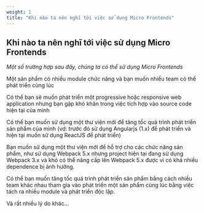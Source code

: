 ```yaml
---
weight: 1
title: "Khi nào ta nên nghĩ tới việc sử dụng Micro Frontends"
---
```


## Khi nào ta nên nghĩ tới việc sử dụng Micro Frontends
*Một số trường hợp sau đây, chúng ta có thể sử dụng Micro Frontends*

Một sản phẩm có nhiều module chức năng và bạn muốn nhiều team có thể phát triển cùng lúc

Có thể bạn sẽ muốn phát triển một progressive hoặc responsive web application nhưng bạn gặp khó khăn trong việc tích hợp vào source code hiện tại của mình

Có thể bạn muốn sử dụng một thư viện mới để tăng tốc quá trình phát triển sản phẩm của mình (vd: trước đó sử dụng Angularjs (1.x) để phát triển và hiện tại muốn sử dụng ReactJS để phát triển)

Bạn muốn sử dụng một thư viện mới để hỗ trợ cho các chức năng sản phẩm, như sử dụng Webpack 5.x nhưng project hiện tại đang sử dụng Webpack 3.x và khó có thể nâng cấp lên Webpack 5.x được vì có khá nhiều dependence bị ảnh hưởng.

Có thể bạn muốn tăng tốc quá trình phát triển sản phẩm bằng cách nhiều team khác nhau tham gia vào phát triển một sản phẩm cùng lúc bằng việc tách ra nhiều module và phát triển độc lập.

Và rất nhiều lý do khác...